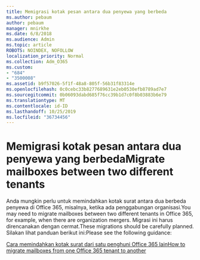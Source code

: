 ```yaml
---
title: Memigrasi kotak pesan antara dua penyewa yang berbeda
ms.author: pebaum
author: pebaum
manager: mnirkhe
ms.date: 6/8/2018
ms.audience: Admin
ms.topic: article
ROBOTS: NOINDEX, NOFOLLOW
localization_priority: Normal
ms.collection: Adm_O365
ms.custom:
- "684"
- "3500008"
ms.assetid: b9f57026-5f1f-48a8-805f-56b31f83314e
ms.openlocfilehash: 0c0cebc33b8277689631e2eb0530efb8789ad7e7
ms.sourcegitcommit: 0b06093dabd685f76cc39b1d7c0f8b03883b6e79
ms.translationtype: MT
ms.contentlocale: id-ID
ms.lasthandoff: 10/25/2019
ms.locfileid: "36734456"
---
```

# <a name="migrate-mailboxes-between-two-different-tenants"></a><span data-ttu-id="bd2b9-102">Memigrasi kotak pesan antara dua penyewa yang berbeda</span><span class="sxs-lookup"><span data-stu-id="bd2b9-102">Migrate mailboxes between two different tenants</span></span>

<span data-ttu-id="bd2b9-103">Anda mungkin perlu untuk memindahkan kotak surat antara dua berbeda penyewa di Office 365, misalnya, ketika ada penggabungan organisasi.</span><span class="sxs-lookup"><span data-stu-id="bd2b9-103">You may need to migrate mailboxes between two different tenants in Office 365, for example, when there are organization mergers.</span></span> <span data-ttu-id="bd2b9-104">Migrasi ini harus direncanakan dengan cermat.</span><span class="sxs-lookup"><span data-stu-id="bd2b9-104">These migrations should be carefully planned.</span></span> <span data-ttu-id="bd2b9-105">Silakan lihat panduan berikut ini:</span><span class="sxs-lookup"><span data-stu-id="bd2b9-105">Please see the following guidance:</span></span>
  
[<span data-ttu-id="bd2b9-106">Cara memindahkan kotak surat dari satu penghuni Office 365 lain</span><span class="sxs-lookup"><span data-stu-id="bd2b9-106">How to migrate mailboxes from one Office 365 tenant to another</span></span>](https://docs.microsoft.com/Exchange/mailbox-migration/migrate-mailboxes-across-tenants)
  